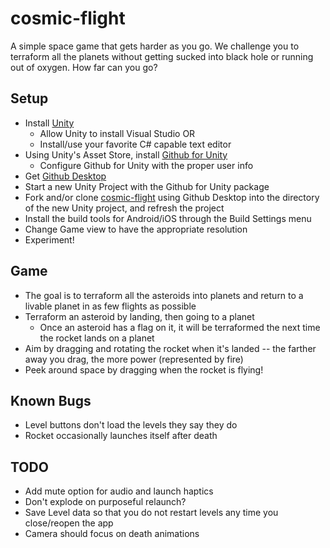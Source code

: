 # cosmic-flight

A simple space game that gets harder as you go. We challenge you to terraform all the planets without getting sucked into black hole or running out of oxygen. How far can you go?

## Setup
 - Install [Unity](https://unity3d.com/get-unity/download)
   - Allow Unity to install Visual Studio OR
   - Install/use your favorite C# capable text editor
 - Using Unity's Asset Store, install [Github for Unity](https://unity.github.com/)
   - Configure Github for Unity with the proper user info
 - Get [Github Desktop](https://desktop.github.com/)
 - Start a new Unity Project with the Github for Unity package
 - Fork and/or clone [cosmic-flight](https://github.com/SybelBlue/cosmic-flight) using Github Desktop into the directory of the new Unity project, and refresh the project
 - Install the build tools for Android/iOS through the Build Settings menu
 - Change Game view to have the appropriate resolution 
 - Experiment!

## Game
 - The goal is to terraform all the asteroids into planets and return to a livable planet in as few flights as possible
 - Terraform an asteroid by landing, then going to a planet
   - Once an asteroid has a flag on it, it will be terraformed the next time the rocket lands on a planet
 - Aim by dragging and rotating the rocket when it's landed -- the farther away you drag, the more power (represented by fire)
 - Peek around space by dragging when the rocket is flying!

## Known Bugs
 - Level buttons don't load the levels they say they do
 - Rocket occasionally launches itself after death

## TODO
 - Add mute option for audio and launch haptics
 - Don't explode on purposeful relaunch?
 - Save Level data so that you do not restart levels any time you close/reopen the app
 - Camera should focus on death animations
